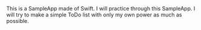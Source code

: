 This is a SampleApp made of Swift.
I will practice through this SampleApp.
I will try to make a simple ToDo list with only my own power as much as possible. 


